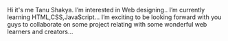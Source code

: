   Hi it's me Tanu Shakya. I’m interested in Web designing.. I’m currently learning HTML,CSS,JavaScript... I’m  exciting to be looking forward with you guys to collaborate on some project relating with some wonderful web learners and creators...
